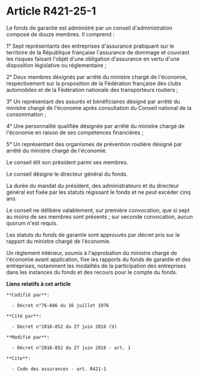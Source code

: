 # Article R421-25-1

Le fonds de garantie est administré par un conseil d'administration composé de douze membres. Il comprend :

1° Sept représentants des entreprises d'assurance pratiquant sur le territoire de la République française l'assurance de
dommage et couvrant les risques faisant l'objet d'une obligation d'assurance en vertu d'une disposition législative ou
réglementaire ;

2° Deux membres désignés par arrêté du ministre chargé de l'économie, respectivement sur la proposition de la Fédération
française des clubs automobiles et de la Fédération nationale des transporteurs routiers ;

3° Un représentant des assurés et bénéficiaires désigné par arrêté du ministre chargé de l'économie après consultation du
Conseil national de la consommation ;

4° Une personnalité qualifiée désignée par arrêté du ministre chargé de l'économie en raison de ses compétences financières ;

5° Un représentant des organismes de prévention routière désigné par arrêté du ministre chargé de l'économie. 

Le conseil élit son président parmi ses membres. 

Le conseil désigne le directeur général du fonds. 

La durée du mandat du président, des administrateurs et du directeur général est fixée par les statuts régissant le fonds et
ne peut excéder cinq ans. 

Le conseil ne délibère valablement, sur première convocation, que si sept au moins de ses membres sont présents ; sur seconde
convocation, aucun quorum n'est requis.  

Les statuts du fonds de garantie sont approuvés par décret pris sur le rapport du ministre chargé de l'économie. 

Un règlement intérieur, soumis à l'approbation du ministre chargé de l'économie avant application, fixe les rapports du fonds
de garantie et des entreprises, notamment les modalités de la participation des entreprises dans les instances du fonds et
des recours pour le compte du fonds.

**Liens relatifs à cet article**

	**Codifié par**:

	  - Décret n°76-666 du 16 juillet 1976

	**Cité par**:

	  - Décret n°2016-852 du 27 juin 2016 (V)

	**Modifié par**:

	  - Décret n°2016-852 du 27 juin 2016 - art. 1

	**Cite**:

	  - Code des assurances - art. R421-1
